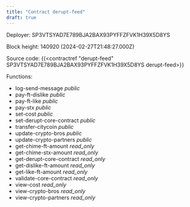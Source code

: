 ```yaml
---
title: "Contract derupt-feed"
draft: true
---
```

Deployer: SP3VTSYAD7E789BJA2BAX93PYFFZFVK1H39X5D8YS


 



Block height: 140920 (2024-02-27T21:48:27.000Z)

Source code: {{<contractref "derupt-feed" SP3VTSYAD7E789BJA2BAX93PYFFZFVK1H39X5D8YS derupt-feed>}}

Functions:

* log-send-message _public_
* pay-ft-dislike _public_
* pay-ft-like _public_
* pay-stx _public_
* set-cost _public_
* set-derupt-core-contract _public_
* transfer-citycoin _public_
* update-crypto-bros _public_
* update-crypto-partners _public_
* get-chime-ft-amount _read_only_
* get-chime-stx-amount _read_only_
* get-derupt-core-contract _read_only_
* get-dislike-ft-amount _read_only_
* get-like-ft-amount _read_only_
* validate-core-contract _read_only_
* view-cost _read_only_
* view-crypto-bros _read_only_
* view-crypto-partners _read_only_
